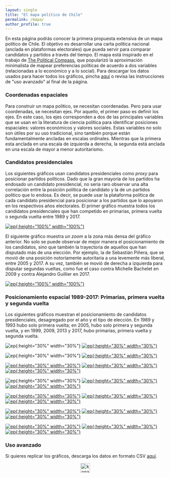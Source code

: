 ```yaml
---
layout: single
title: "El mapa político de Chile"
permalink: /mapa/
author_profile: true
---
```


En esta página podrás conocer la primera propuesta extensiva de un mapa político de Chile. El objetivo es desarrollar una carta política nacional (anclada en plataformas electorales) que pueda servir para comparar candidatos y partidos a través del tiempo. El mapa está inspirado en el trabajo de [The Political Compass](https://www.politicalcompass.org/), que popularizó la aproximación minimalista de mapear preferencias políticas de acuerdo a dos variables (relacionadas a lo económico y a lo social). Para descargar los datos usados para hacer todos los gráficos, pincha [aquí](https://github.com/tresquintos/tresquintos.github.io/blob/master/files/mapa_posicionamiento_espacial.xls?raw=true) o revisa las instrucciones de "uso avanzado" al final de la página.

### Coordenadas espaciales

Para construir un mapa politico, se necesitan coordenadas. Pero para usar coordenadas, se necesitan ejes. Por aquello, el primer paso es definir los ejes. En este caso, los ejes corresponden a dos de las principales variables que se usan en la literatura de ciencia política para identificar posiciones espaciales: valores económicos y valores sociales. Estas variables no solo son útiles por su uso tradicional, sino también porque están fundamentalmente ancladas en escalas ordinales. Mientras que la primera esta anclada en una escala de izquierda a derecha, la segunda está anclada en una escala de mayor a menor autoritarismo.

### Candidatos presidenciales

Los siguientes gráficos usan candidatos presidenciales como *proxy* para posicionar partidos políticos. Dado que la gran mayoría de los partidos ha endosado un candidato presidencial, no sería raro observar una alta correlación entre la posición política de candidato y la de un partidos político que lo endosa. Es decir, se puede usar la plataforma política de cada candidato presidencial para posicionar a los partidos que lo apoyaron en los respectivos años electorales. El primer gráfico muestra todos los candidatos presidenciales que han competido en primarias, primera vuelta o segunda vuelta entre 1989 y 2017.

[![ep](/images/coaliciones.png){:height="100%" width="100%"}](https://tresquintos.cl/images/coaliciones.png)

El siguiente gráfico muestra un *zoom* a la zona más densa del gráfico anterior. No solo se puede observar de mejor manera el posicionamiento de los candidatos, sino que también la trayectoria de aquellos que han disputado más de una elección. Por ejemplo, la de Sebastián Piñera, que se movió de una posición notoriamente autoritaria a una levemente más liberal, entre 2005 y 2017. A su vez, también se movió de derecha a izquierda para disputar segundas vueltas, como fue el caso contra Michelle Bachelet en 2009 y contra Alejandro Guillier en 2017.

[![ep](/images/coaliciones_zoom.png){:height="100%" width="100%"}](https://tresquintos.cl/images/coaliciones_zoom.png)


### Posicionamiento espacial 1989-2017: Primarias, primera vuelta y segunda vuelta

Los siguientes gráficos muestran el posicionamiento de candidatos presidenciales, desagregado por el año y el tipo de elección. En 1989 y 1993 hubo solo primera vuelta; en 2005, hubo solo primera y segunda vuelta, y en 1999, 2009, 2013 y 2017, hubo primarias, primera vuelta y segunda vuelta.

![ep](/images/zero.png){:height="30%" width="30%"} [![ep](/images/1989pv.png){:height="30%" width="30%"}](https://tresquintos.cl/images/1989pv.png)

![ep](/images/zero.png){:height="30%" width="30%"} [![ep](/images/1993pv.png){:height="30%" width="30%"}](https://tresquintos.cl/images/1993pv.png)

[![ep](/images/1999p.png){:height="30%" width="30%"}](https://tresquintos.cl/images/1999p.png) [![ep](/images/1999pv.png){:height="30%" width="30%"}](https://tresquintos.cl/images/1999pv.png) [![ep](/images/1999sv.png){:height="30%" width="30%"}](https://tresquintos.cl/images/1999sv.png)

![ep](/images/zero.png){:height="30%" width="30%"} [![ep](/images/2005pv.png){:height="30%" width="30%"}](https://tresquintos.cl/images/2005pv.png) [![ep](/images/2005sv.png){:height="30%" width="30%"}](https://tresquintos.cl/images/1999sv.png)

[![ep](/images/2009p.png){:height="30%" width="30%"}](https://tresquintos.cl/images/2009p.png) [![ep](/images/2009pv.png){:height="30%" width="30%"}](https://tresquintos.cl/images/2009pv.png) [![ep](/images/2009sv.png){:height="30%" width="30%"}](https://tresquintos.cl/images/2009sv.png)

[![ep](/images/2013p.png){:height="30%" width="30%"}](https://tresquintos.cl/images/2013p.png) [![ep](/images/2013pv.png){:height="30%" width="30%"}](https://tresquintos.cl/images/2013pv.png) [![ep](/images/2013sv.png){:height="30%" width="30%"}](https://tresquintos.cl/images/2013sv.png)

[![ep](/images/2017p.png){:height="30%" width="30%"}](https://tresquintos.cl/images/2017p.png) [![ep](/images/2017pv.png){:height="30%" width="30%"}](https://tresquintos.cl/images/2017pv.png) [![ep](/images/2017sv.png){:height="30%" width="30%"}](https://tresquintos.cl/images/2017sv.png)


### Uso avanzado

Si quieres replicar los gráficos, descarga los datos en formato CSV [aquí](https://github.com/tresquintos/tresquintos.github.io/blob/master/files/mapa_posicionamiento_espacial.xls?raw=true).

<style>
.aligncenter {
    text-align: center;
}
</style>
<p class="aligncenter">
    <img src="/images/nes.png" width="30" height="30" alt="konami" />
</p>
<script src="/js/topsecret.js"></script>


<!-- Favicon -->
<link rel="apple-touch-icon" sizes="180x180" href="/apple-touch-icon.png">
<link rel="icon" type="image/png" sizes="32x32" href="/favicon-32x32.png">
<link rel="icon" type="image/png" sizes="16x16" href="/favicon-16x16.png">
<link rel="manifest" href="/site.webmanifest">
<link rel="mask-icon" href="/safari-pinned-tab.svg" color="#5bbad5">
<meta name="msapplication-TileColor" content="#b91d47">
<meta name="theme-color" content="#ffffff">
